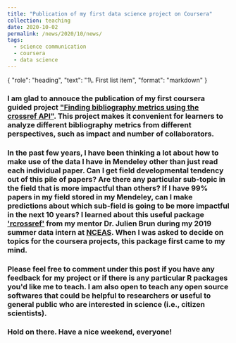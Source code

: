 ```yaml
---
title: "Publication of my first data science project on Coursera"
collection: teaching
date: 2020-10-02
permalink: /news/2020/10/news/
tags:
  - science communication
  - coursera
  - data science
---
```


{
"role": "heading",
"text": "1\\. First list item",
"format": "markdown"
}

### I am glad to annouce the publication of my first coursera guided project ["Finding bibliography metrics using the crossref API"](https://www.coursera.org/projects/finding-bibliography-metrics-using-crossref-api). This project makes it convenient for learners to analyze different bibliography metrics from different perspectives, such as impact and number of collaborators. 

### In the past few years, I have been thinking a lot about how to make use of the data I have in Mendeley other than just read each individual paper. Can I get field developmental tendency out of this pile of papers? Are there any particular sub-topic in the field that is more impactful than others? If I have 99% papers in my field stored in my Mendeley, can I make predictions about which sub-field is going to be more impactful in the next 10 years? I learned about this useful package ['rcrossref'](https://cran.r-project.org/web/packages/rcrossref/rcrossref.pdf) from my mentor Dr. Julien Brun during my 2019 summer data intern at [NCEAS](https://www.nceas.ucsb.edu/). When I was asked to decide on topics for the coursera projects, this package first came to my mind. 

### Please feel free to comment under this post if you have any feedback for my project or if there is any particular R packages you'd like me to teach. I am also open to teach any open source softwares that could be helpful to researchers or useful to general public who are interested in science (i.e., citizen scientists). 

### Hold on there. Have a nice weekend, everyone!

